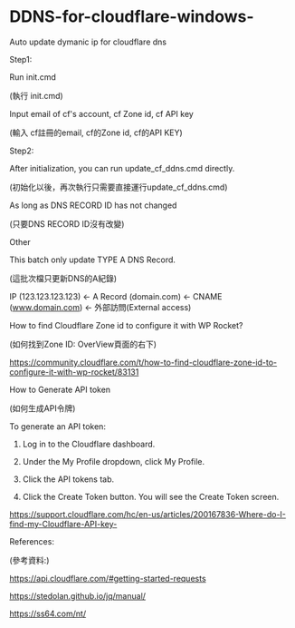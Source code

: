 # DDNS-for-cloudflare-windows-
Auto update dymanic ip for cloudflare dns

Step1:

Run init.cmd

(執行 init.cmd)


Input email of cf's account, cf Zone id, cf API key


(輸入 cf註冊的email, cf的Zone id, cf的API KEY)

Step2:


After initialization, you can run update_cf_ddns.cmd directly.


(初始化以後，再次執行只需要直接運行update_cf_ddns.cmd)

As long as DNS RECORD ID has not changed

(只要DNS RECORD ID沒有改變)

Other

This batch only update TYPE A DNS Record.

(這批次檔只更新DNS的A紀錄)

IP (123.123.123.123) <- A Record (domain.com) <- CNAME (www.domain.com) <- 外部訪問(External access)

How to find Cloudflare Zone id to configure it with WP Rocket?

(如何找到Zone ID: OverView頁面的右下)

https://community.cloudflare.com/t/how-to-find-cloudflare-zone-id-to-configure-it-with-wp-rocket/83131

How to Generate API token

(如何生成API令牌)

To generate an API token:

1. Log in to the Cloudflare dashboard.

2. Under the My Profile dropdown, click My Profile.

3. Click the API tokens tab.

4. Click the Create Token button. You will see the Create Token screen.

https://support.cloudflare.com/hc/en-us/articles/200167836-Where-do-I-find-my-Cloudflare-API-key-

References:

(參考資料:)

https://api.cloudflare.com/#getting-started-requests

https://stedolan.github.io/jq/manual/

https://ss64.com/nt/

